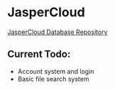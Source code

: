 # JasperCloud
[JasperCloud Database Repository](https://github.com/byip61/JasperCloudDb)

## Current Todo:
* Account system and login
* Basic file search system
